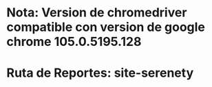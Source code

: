 # Nota: Version de chromedriver compatible con version de google chrome 105.0.5195.128
# Ruta de Reportes: site-serenety
